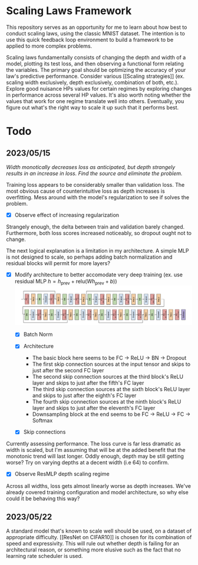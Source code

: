# Scaling Laws Framework

This repository serves as an opportunity for me to learn about how best to conduct scaling laws, using the classic MNIST dataset. The intention is to use this quick feedback loop environment to build a framework to be applied to more complex problems. 

Scaling laws fundamentally consists of changing the depth and width of a model, plotting its test loss, and then observing a functional form relating the variables. The primary goal should be optimizing the accuracy of your law's predictive performance. Consider various [[Scaling strategies]] (ex. scaling width exclusively, depth exclusively, combination of both, etc.). Explore good nuisance HPs values for certain regimes by exploring changes in performance across several HP values. It's also worth noting whether the values that work for one regime translate well into others. Eventually, you figure out what's the right way to scale it up such that it performs best.

# Todo
## 2023/05/15

*Width monotically decreases loss as anticipated, but depth strangely results in an increase in loss. Find the source and eliminate the problem.*

Training loss appears to be considerably smaller than validation loss. The most obvious cause of counterintuitive loss as depth increases is overfitting. Mess around with the model's regularization to see if solves the problem.

- [x] Observe effect of increasing regularization

Strangely enough, the delta between train and validation barely changed. Furthermore, both loss scores increased noticeably, so dropout ought not to change.

The next logical explanation is a limitation in my architecture. A simple MLP is not designed to scale, so perhaps adding batch normalization and residual blocks will permit for more layers? 

- [x] Modify architecture to better accomodate very deep training (ex. use residual MLP $h = h_{\text{prev}} + \text{relu}(Wh_{\text{prev}} + b)$)
![architecture](attachments/2023-05-18-16-49-52.png)
  - [x] Batch Norm
  - [x] Architecture

    - The basic block here seems to be FC -> ReLU -> BN -> Dropout
    - The first skip connection sources at the input tensor and skips to just after the second FC layer
    - The second skip connection sources at the third block's ReLU layer and skips to just after the fifth's FC layer
    - The third skip connection sources at the sixth block's ReLU layer and skips to just after the eighth's FC layer
    - The fourth skip connection sources at the ninth block's ReLU layer and skips to just after the eleventh's FC layer
    - Downsampling block at the end seems to be FC -> ReLU -> FC -> Softmax

  - [x] Skip connections
  

Currently assessing performance. The loss curve is far less dramatic as width is scaled, but I'm assuming that will be at the added benefit that the monotonic trend will last longer. Oddly enough, depth may be still getting worse? Try on varying depths at a decent width (i.e 64) to confirm.

- [x] Observe ResMLP depth scaling regime

Across all widths, loss gets almost linearly worse as depth increases. We've already covered training configuration and model architecture, so why else could it be behaving this way?

## 2023/05/22

A standard model that's known to scale well should be used, on a dataset of appropriate difficulty. [[ResNet on CIFAR10]] is chosen for its combination of speed and expressivity. This will rule out whether depth is failing for an architectural reason, or something more elusive such as the fact that no learning rate scheduler is used.

